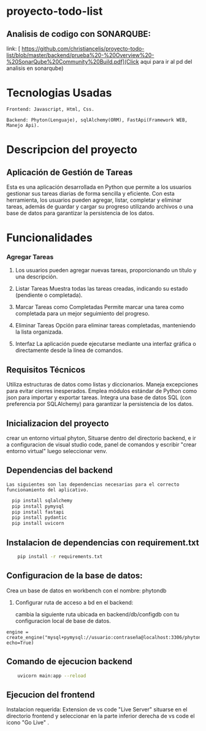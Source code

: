 # proyecto-todo-list

## Analisis de codigo con SONARQUBE:
    
link:
[ https://github.com/christiancelis/proyecto-todo-list/blob/master/backend/prueba%20-%20Overview%20-%20SonarQube%20Community%20Build.pdf](Click aqui para ir al pd del analisis en sonarqube) 

   

# Tecnologias Usadas
    
    Frontend: Javascript, Html, Css.
    
    Backend: Phyton(Lenguaje), sqlAlchemy(ORM), FastApi(Framework WEB, Manejo Api).

# Descripcion del proyecto

## Aplicación de Gestión de Tareas
Esta es una aplicación desarrollada en Python que permite a los usuarios gestionar sus tareas diarias de forma sencilla y eficiente. Con esta herramienta, los usuarios pueden agregar, listar, completar y eliminar tareas, además de guardar y cargar su progreso utilizando archivos o una base de datos para garantizar la persistencia de los datos.

# Funcionalidades
### Agregar Tareas
1. Los usuarios pueden agregar nuevas tareas, proporcionando un título y una descripción.

2. Listar Tareas
Muestra todas las tareas creadas, indicando su estado (pendiente o completada).

3. Marcar Tareas como Completadas
Permite marcar una tarea como completada para un mejor seguimiento del progreso.

4. Eliminar Tareas
Opción para eliminar tareas completadas, manteniendo la lista organizada.

5. Interfaz
La aplicación puede ejecutarse mediante una interfaz gráfica o directamente desde la línea de comandos.

##  Requisitos Técnicos
Utiliza estructuras de datos como listas y diccionarios.
Maneja excepciones para evitar cierres inesperados.
Emplea módulos estándar de Python como json para importar y exportar tareas.
Integra una base de datos SQL (con preferencia por SQLAlchemy) para garantizar la persistencia de los datos.


## Inicializacion del proyecto
crear un entorno virtual phyton, Situarse dentro del directorio backend, e ir a configuracion de visual studio code, panel de comandos y escribir "crear entorno virtual" luego seleccionar venv.

## Dependencias del backend
    Las siguientes son las dependencias necesarias para el correcto funcionamiento del aplicativo.


          
  ```bash  
    pip install sqlalchemy
    pip install pymysql
    pip install fastapi
    pip install pydantic
    pip install uvicorn
  ```
## Instalacion de dependencias con requirement.txt
```bash  
    pip install -r requirements.txt
```

## Configuracion de la base de datos:

Crea un base de datos en workbench con el nombre:  phytondb
    
1. Configurar ruta de acceso a bd en el backend:

    cambia la siguiente ruta ubicada en backend/db/configdb con tu configuracion local de base de datos.

```phyton
engine = create_engine("mysql+pymysql://usuario:contraseña@localhost:3306/phytondb", echo=True)
```
  




## Comando de ejecucion backend

```bash
    uvicorn main:app --reload
```

## Ejecucion del frontend

Instalacion requerida: Extension de vs code "Live Server"
situarse en el directorio frontend y seleccionar en la parte inferior derecha de vs code el icono  "Go Live" .



